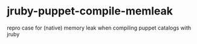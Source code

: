 jruby-puppet-compile-memleak
============================

repro case for (native) memory leak when compiling puppet catalogs with jruby
